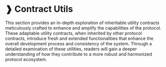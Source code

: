 # ❱ Contract Utils

This section provides an in-depth exploration of inheritable utility contracts meticulously crafted to enhance and amplify the capabilities of the protocol. These adaptable utility contracts, when inherited by other protocol contracts, introduce fresh and extended functionalities that enhance the overall development process and consistency of the system. Through a detailed examination of these utilities, readers will gain a deeper understanding of how they contribute to a more robust and harmonized protocol ecosystem.

